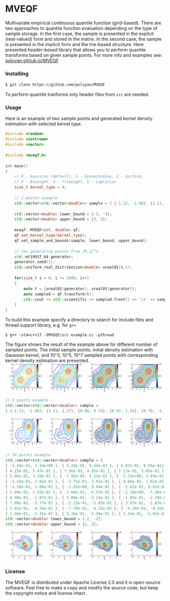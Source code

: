 MVEQF
==========
Multivariate empirical continuous quantile function (grid-based). There are two approaches to quantile function evaluation depending on the type of sample storage. In the first case, the sample is presented in the explicit (real-valued) form and stored in the matrix. In the second case, the sample is presented in the implicit form and the trie-based structure. Here presented *header-based* library that allows you to perform quantile transforms based on given sample points. For more info and examples see: [poluyan.github.io/MVEQF](https://poluyan.github.io/MVEQF/)
### Installing
```sh
$ git clone https://github.com/poluyan/MVEQF
```
To perform quantile tranforms only header files from `src` are needed.
### Usage
Here is an example of two sample points and generated kernel density estimation with selected kernel type.
```cpp
#include <random>
#include <iostream>
#include <vector>

#include <mveqf.h>

int main()
{
	// 0 - Gaussian (default), 1 - Epanechnikov, 2 - Uniform, 
	// 3 - Biweight, 4 - Triweight, 5 - Laplacian
	size_t kernel_type = 0; 

	// 2 points example
	std::vector<std::vector<double>> sample = { {-1.13, -1.08}, {1.11, 1.27} };

	std::vector<double> lower_bound = {-3, -3};
	std::vector<double> upper_bound = {3, 3};

	mveqf::MVEQF<int, double> qf;
	qf.set_kernel_type(kernel_type);
	qf.set_sample_and_bounds(sample, lower_bound, upper_bound);

	// for generating points from [0,1]^n
	std::mt19937_64 generator;
	generator.seed(1);
	std::uniform_real_distribution<double> ureal01(0,1);

	for(size_t i = 0; i != 1000; i++) 
	{
		auto t = {ureal01(generator), ureal01(generator)};
		auto sampled = qf.transform(t);
		std::cout << std::scientific << sampled.front() << '\t' << sampled.back() << std::endl;
	}
}
```
To build this example specify a directory to search for include files and thread support library, e.g. for `g++`
```
$ g++ -std=c++17 -IMVEQF/src example.cc -pthread
```
The figure shows the result of the example above for different number of sampled points. The initial sample points, initial density estimation with Gaussian kernel, and 10^3, 10^5, 10^7 sampled points with corresponding kernel density estimation are presented.
![Alt text](./maps/2dpdfexample1.png)
```cpp
// 5 points example
std::vector<std::vector<double>> sample = 
{ {-1.13, -1.08}, {1.11, 1.27}, {0.86, 0.74}, {0.97, 1.31}, {0.79, -1.15} };
```
![Alt text](./maps/2dpdfexample2.png)
```cpp
// 50 points example
std::vector<std::vector<double>> sample = { 
{ -2.44e-01, 1.14e+00 }, { 5.24e-01, 9.54e-01 }, { 6.07e-02, 8.55e-01}, { -1.79e-01, 8.45e-01 }, { -1.79e-01, 5.75e-01 },
{ 4.25e-01, 5.47e-01 }, { 7.36e-01, 4.85e-01 }, { 7.17e-01, 3.85e-01 }, { 8.87e-02, 3.70e-01 }, { 5.40e-01, 3.45e-01 }, 
{ 5.86e-01, 3.20e-01 }, { -7.92e-01, 3.11e-01 }, { -1.22e+00, 2.83e-01 }, { -9.94e-01, 2.49e-01 }, { -4.87e-01, 2.08e-01 },
{ -5.43e-01, 2.02e-01 }, { -3.75e-01, 2.02e-01 }, { 4.00e-01, 1.62e-01 }, { -2.41e-01, 1.46e-01 }, { 1.10e-01, 1.40e-01 },
{ -1.26e-01, 1.06e-01 }, { -1.65e+00, 9.64e-02 }, { -2.82e-01, 9.01e-02 }, { 4.82e-02, 8.70e-02 }, { 1.04e-01, 4.35e-02 },
{ 1.09e-02, 1.55e-02 }, { -2.60e-01, -4.97e-02 }, { -1.10e+00, -7.46e-02 }, { 9.19e-01, -9.64e-02 }, { 1.20e-01, -1.80e-01 },
{ 6.98e-01, -1.87e-01 }, { 5.80e-01, -2.24e-01 }, { -1.85e-01, -2.30e-01 }, { 9.82e-01, -2.52e-01 }, { -4.18e-01, -2.74e-01 },
{ 7.00e-02, -2.77e-01 }, { -2.13e-01, -2.83e-01 }, { 3.87e-01, -2.83e-01 }, { 7.48e-01, -3.23e-01 }, { 2.72e-01, -3.76e-01 },
{ 1.01e-01, -4.26e-01 }, { -7.70e-01, -4.32e-01 }, { -4.20e-02, -4.32e-01 }, { -4.67e-03, -4.97e-01 }, { 1.04e-01, -5.22e-01 },
{ 1.94e-01, -5.35e-01 }, { 3.16e-01, -5.56e-01 }, { 5.24e-01, -5.63e-01 }, { 5.27e-01, -6.99e-01 }, { 5.40e-01, -9.33e-01 } };
std::vector<double> lower_bound = {-2, -2};
std::vector<double> upper_bound = {2, 2};
```
![Alt text](./maps/2dpdfexample3.png)
### License
The MVEQF is distributed under Apache License 2.0 and it is open-source software. Feel free to make a copy and modify the source code, but keep the copyright notice and license intact.
